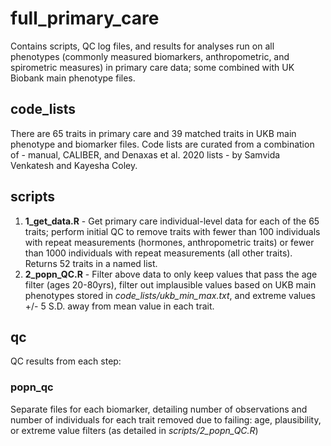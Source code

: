 # full_primary_care

Contains scripts, QC log files, and results for analyses run on all phenotypes (commonly measured biomarkers, anthropometric, and spirometric measures) in primary care data; some combined with UK Biobank main phenotype files.  

## code_lists
There are 65 traits in primary care and 39 matched traits in UKB main phenotype and biomarker files. Code lists are curated from a combination of - manual, CALIBER, and Denaxas et al. 2020 lists - by Samvida Venkatesh and Kayesha Coley.

## scripts
1. **1_get_data.R** - Get primary care individual-level data for each of the 65 traits; perform initial QC to remove traits with fewer than 100 individuals with repeat measurements (hormones, anthropometric traits) or fewer than 1000 individuals with repeat measurements (all other traits). Returns 52 traits in a named list. 
2. **2_popn_QC.R** - Filter above data to only keep values that pass the age filter (ages 20-80yrs), filter out implausible values based on UKB main phenotypes stored in *code_lists/ukb_min_max.txt*, and extreme values +/- 5 S.D. away from mean value in each trait.

## qc
QC results from each step:

### popn_qc 
Separate files for each biomarker, detailing number of observations and number of individuals for each trait removed due to failing: age, plausibility, or extreme value filters (as detailed in *scripts/2_popn_QC.R*) 

